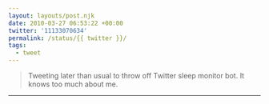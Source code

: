 ```yaml
---
layout: layouts/post.njk
date: 2010-03-27 06:53:22 +00:00
twitter: '11133070634'
permalink: /status/{{ twitter }}/
tags: 
  - tweet
---
```


> Tweeting later than usual to throw off Twitter sleep monitor bot. It knows too much about me.

---
